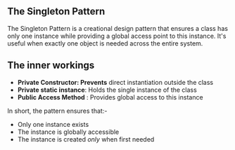 ## The Singleton Pattern

The Singleton Pattern is a creational design pattern that ensures a class has only one instance while providing a global access point to this instance. It's useful when exactly one object is needed across the entire system.


## The inner workings
- **Private Constructor: Prevents** direct instantiation outside the class
- **Private static instance**: Holds the single instance of the class
- **Public Access Method** : Provides global access to this instance

In short, the pattern ensures that:-
- Only one instance exists
- The instance is globally accessible
- The instance is created _only_ when first needed
